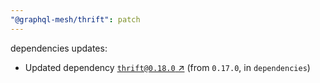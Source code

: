 ```yaml
---
"@graphql-mesh/thrift": patch
---
```

dependencies updates:
  - Updated dependency [`thrift@0.18.0` ↗︎](https://www.npmjs.com/package/thrift/v/0.18.0) (from `0.17.0`, in `dependencies`)

